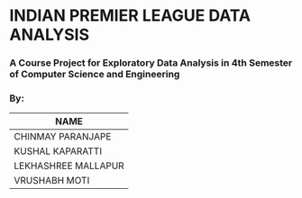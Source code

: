 # INDIAN PREMIER LEAGUE DATA ANALYSIS
### A Course Project for Exploratory Data Analysis in 4th Semester of Computer Science and Engineering

### By:

| NAME                |
|---------------------|
| CHINMAY PARANJAPE   |    |
| KUSHAL KAPARATTI    |
| LEKHASHREE MALLAPUR |
| VRUSHABH MOTI       |

